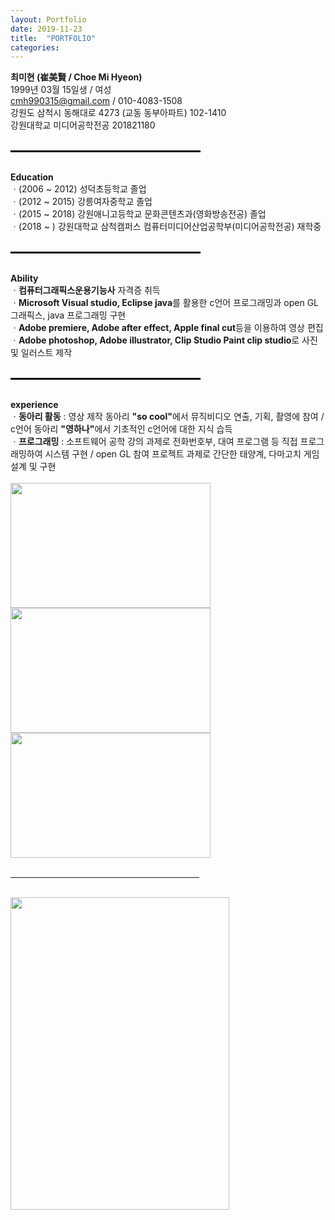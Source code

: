 ```yaml
---
layout: Portfolio
date: 2019-11-23
title:  "PORTFOLIO"
categories: 
---
```


<b>최미현 (崔美賢 / Choe Mi Hyeon)</b>
<br>1999년 03월 15일생 / 여성
<br>cmh990315@gmail.com / 010-4083-1508
<br>강원도 삼척시 동해대로 4273 (교동 동부아파트) 102-1410
<br>강원대학교 미디어공학전공 201821180
<br>
<br>
<hr align="left" style="border: solid 1.5px black; width: 60%;">
<br><b>Education</b>
<br>ㆍ(2006 ~ 2012) 성덕초등학교 졸업
<br>ㆍ(2012 ~ 2015) 강릉여자중학교 졸업
<br>ㆍ(2015 ~ 2018) 강원애니고등학교 문화콘텐츠과(영화방송전공) 졸업
<br>ㆍ(2018 ~     ) 강원대학교 삼척캠퍼스 컴퓨터미디어산업공학부(미디어공학전공) 재학중
<br>
<br>
<hr align="left" style="border: solid 1.5px black; width: 60%;">
<br><b>Ability</b>
<br>ㆍ<b>컴퓨터그래픽스운용기능사</b> 자격증 취득
<br>ㆍ<b>Microsoft Visual studio, Eclipse java</b>를 활용한 c언어 프로그래밍과 open GL 그래픽스, java 프로그래밍 구현
<br>ㆍ<b>Adobe premiere, Adobe after effect, Apple final cut</b>등을 이용하여 영상 편집
<br>ㆍ<b>Adobe photoshop, Adobe illustrator, Clip Studio Paint clip studio</b>로 사진 및 일러스트 제작
<br>
<br>
<hr align="left" style="border: solid 1.5px black; width: 60%;">
<br><b>experience</b>
<br>ㆍ<b>동아리 활동</b> : 영상 제작 동아리 <b>"so cool"</b>에서 뮤직비디오 연출, 기획, 촬영에 참여 / c언어 동아리 <b>"영하나"</b>에서 기초적인 c언어에 대한 지식 습득
<br>ㆍ<b>프로그래밍</b> : 소프트웨어 공학 강의 과제로 전화번호부, 대여 프로그램 등 직접 프로그래밍하여 시스템 구현 / open GL 참여 프로젝트 과제로 간단한 태양계, 다마고치 게임 설계 및 구현
<br>
<br><img src="https://ifh.cc/g/pNnEx.png" height="200" width="320"><img src="https://ifh.cc/g/8AKRz.png" height="200" width="320"><img src="https://ifh.cc/g/8VIyP.png" height="200" width="320">
<br>
<br>
<hr align="left" style=" black; width: 60%;">
<br>
<img src="https://ifh.cc/g/kq9Ld.png" height="500" width="350">

